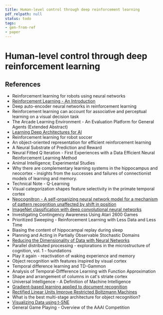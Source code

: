 ```yaml
---
title: Human-level control through deep reinforcement learning
pdf_relpath: null
status: todo
tags:
- gen-from-ref
- paper
---
```


# Human-level control through deep reinforcement learning

## References

- Reinforcement learning for robots using neural networks
- [Reinforcement Learning - An Introduction](./reinforcement-learning-an-introduction.md)
- Deep auto-encoder neural networks in reinforcement learning
- Reinforcement learning can account for associative and perceptual learning on a visual decision task
- The Arcade Learning Environment - An Evaluation Platform for General Agents (Extended Abstract)
- [Learning Deep Architectures for AI](./learning-deep-architectures-for-ai.md)
- Reinforcement learning for robot soccer
- An object-oriented representation for efficient reinforcement learning
- A Neural Substrate of Prediction and Reward
- Neural Fitted Q Iteration - First Experiences with a Data Efficient Neural Reinforcement Learning Method
- Animal Intelligence; Experimental Studies
- Why there are complementary learning systems in the hippocampus and neocortex - insights from the successes and failures of connectionist models of learning and memory.
- Technical Note - Q-Learning
- Visual categorization shapes feature selectivity in the primate temporal cortex
- [Neocognitron - A self-organizing neural network model for a mechanism of pattern recognition unaffected by shift in position](./neocognitron-a-self-organizing-neural-network-model-for-a-mechanism-of-pattern-recognition-unaffected-by-shift-in-position.md)
- [ImageNet classification with deep convolutional neural networks](./imagenet-classification-with-deep-convolutional-neural-networks.md)
- Investigating Contingency Awareness Using Atari 2600 Games
- Prioritized Sweeping - Reinforcement Learning with Less Data and Less Time
- Biasing the content of hippocampal replay during sleep
- Planning and Acting in Partially Observable Stochastic Domains
- [Reducing the Dimensionality of Data with Neural Networks](./reducing-the-dimensionality-of-data-with-neural-networks.md)
- Parallel distributed processing - explorations in the microstructure of cognition, vol. 1 - foundations
- Play it again - reactivation of waking experience and memory
- Object recognition with features inspired by visual cortex
- Temporal difference learning and TD-Gammon
- Analysis of Temporal-Diffference Learning with Function Approximation
- Shape and arrangement of columns in cat's striate cortex
- Universal Intelligence - A Definition of Machine Intelligence
- [Gradient-based learning applied to document recognition](./gradient-based-learning-applied-to-document-recognition.md)
- [Rectified Linear Units Improve Restricted Boltzmann Machines](./rectified-linear-units-improve-restricted-boltzmann-machines.md)
- What is the best multi-stage architecture for object recognition?
- [Visualizing Data using t-SNE](./visualizing-data-using-t-sne.md)
- General Game Playing - Overview of the AAAI Competition
